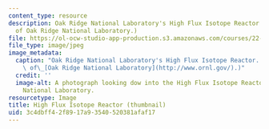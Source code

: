 ```yaml
---
content_type: resource
description: Oak Ridge National Laboratory's High Flux Isotope Reactor. (Image courtesy
  of Oak Ridge National Laboratory.)
file: https://ol-ocw-studio-app-production.s3.amazonaws.com/courses/22-903-photon-and-neutron-scattering-spectroscopy-and-its-applications-in-condensed-matter-spring-2005/3c4dbff42f8917a93540520381afaf17_22-903s05-th.jpg
file_type: image/jpeg
image_metadata:
  caption: "Oak Ridge National Laboratory's High Flux Isotope Reactor. (Image courtesy\
    \ of\_[Oak Ridge National Laboratory](http://www.ornl.gov/).)"
  credit: ''
  image-alt: A photograph looking dow into the High Flux Isotope Reactor at Oak Ridge
    National Laboratory.
resourcetype: Image
title: High Flux Isotope Reactor (thumbnail)
uid: 3c4dbff4-2f89-17a9-3540-520381afaf17
---
```


